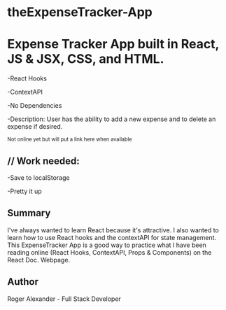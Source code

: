 # theExpenseTracker-App

<h1>Expense Tracker App built in React, JS & JSX, CSS, and HTML.</h1>

-React Hooks

-ContextAPI

-No Dependencies

-Description: User has the ability to add a new expense and to delete an expense if desired.

<small>Not online yet but will put a link here when available</small>

<h2>// Work needed:</h2>

-Save to localStorage

-Pretty it up

<h2>Summary</h2>

I've always wanted to learn React because it's attractive. I also wanted to learn how to use React hooks and the contextAPI for state management. This ExpenseTracker App is a good way to practice what I have been reading online (React Hooks, ContextAPI, Props & Components) on the React Doc. Webpage.

<h2>Author</h2>

Roger Alexander - Full Stack Developer

